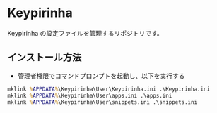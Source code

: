 # Keypirinha
Keypirinha の設定ファイルを管理するリポジトリです。

## インストール方法
- 管理者権限でコマンドプロンプトを起動し、以下を実行する

``` bat
mklink %APPDATA%\Keypirinha\User\Keypirinha.ini .\Keypirinha.ini
mklink %APPDATA%\Keypirinha\User\apps.ini .\apps.ini
mklink %APPDATA%\Keypirinha\User\snippets.ini .\snippets.ini
```
